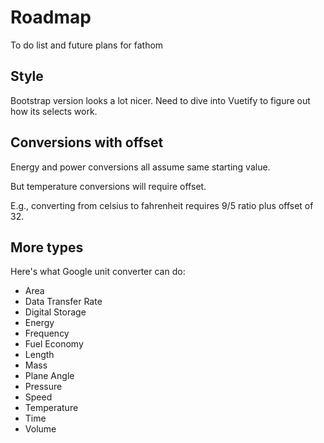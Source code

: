 # Roadmap
To do list and future plans for fathom

## Style

Bootstrap version looks a lot nicer.  Need to dive into Vuetify to figure out how its selects work.

## Conversions with offset

Energy and power conversions all assume same starting value.

But temperature conversions will require offset.

E.g., converting from celsius to fahrenheit requires 9/5 ratio plus offset of 32.

## More types

Here's what Google unit converter can do:

- Area
- Data Transfer Rate
- Digital Storage
- Energy
- Frequency
- Fuel Economy
- Length
- Mass
- Plane Angle
- Pressure
- Speed
- Temperature
- Time
- Volume
